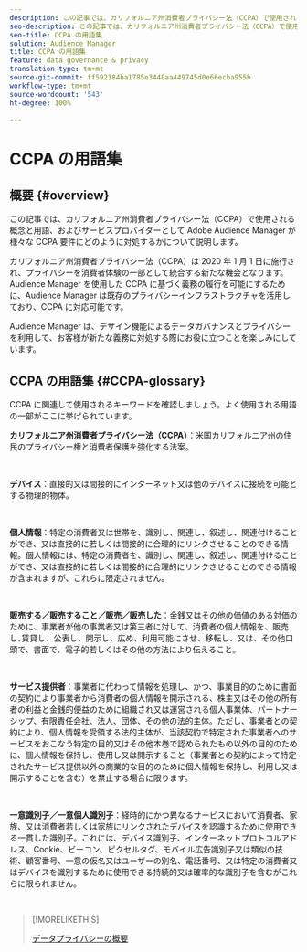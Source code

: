 ```yaml
---
description: この記事では、カリフォルニア州消費者プライバシー法（CCPA）で使用される概念と用語、および Adobe Audience Manager が様々な CCPA 要件にどのように対処するかについて説明します。
seo-description: この記事では、カリフォルニア州消費者プライバシー法（CCPA）で使用される概念と用語、および Adobe Audience Manager が様々な CCPA 要件にどのように対処するかについて説明します。
seo-title: CCPA の用語集
solution: Audience Manager
title: CCPA の用語集
feature: data governance & privacy
translation-type: tm+mt
source-git-commit: ff592184ba1785e3448aa449745d0e66ecba955b
workflow-type: tm+mt
source-wordcount: '543'
ht-degree: 100%

---
```



# CCPA の用語集

## 概要 {#overview}

この記事では、カリフォルニア州消費者プライバシー法（CCPA）で使用される概念と用語、およびサービスプロバイダーとして Adobe Audience Manager が様々な CCPA 要件にどのように対処するかについて説明します。

カリフォルニア州消費者プライバシー法（CCPA）は 2020 年 1 月 1 日に施行され、プライバシーを消費者体験の一部として統合する新たな機会となります。Audience Manager を使用した CCPA に基づく義務の履行を可能にするために、Audience Manager は既存のプライバシーインフラストラクチャを活用しており、CCPA に対応可能です。

Audience Manager は、デザイン機能によるデータガバナンスとプライバシーを利用して、お客様が新たな義務に対処する際にお役に立つことを楽しみにしています。

## CCPA の用語集 {#CCPA-glossary}

CCPA に関連して使用されるキーワードを確認しましょう。よく使用される用語の一部がここに挙げられています。

**カリフォルニア州消費者プライバシー法（CCPA）**：米国カリフォルニア州の住民のプライバシー権と消費者保護を強化する法案。

 

**デバイス**：直接的又は間接的にインターネット又は他のデバイスに接続を可能とする物理的物体。

 

**個人情報**：特定の消費者又は世帯を、識別し、関連し、叙述し、関連付けることができ、又は直接的に若しくは間接的に合理的にリンクさせることのできる情報。個人情報には、特定の消費者を、識別し、関連し、叙述し、関連付けることができ、又は直接的に若しくは間接的に合理的にリンクさせることのできる情報が含まれますが、これらに限定されません。

 

**販売する／販売すること／販売／販売した**：金銭又はその他の価値のある対価のために、事業者が他の事業者又は第三者に対して、消費者の個人情報を、販売し､賃貸し、公表し、開示し、広め、利用可能にさせ、移転し、又は、その他口頭で、書面で、電子的若しくはその他の方法により伝えること。

 

**サービス提供者**：事業者に代わって情報を処理し、かつ、事業目的のために書面の契約により事業者から消費者の個人情報を開示される、株主又はその他の所有者の利益と金銭的便益のために組織され又は運営される個人事業体、パートナーシップ、有限責任会社、法人、団体、その他の法的主体。ただし、事業者との契約により、個人情報を受領する法的主体が、当該契約で特定された事業者へのサービスをおこなう特定の目的又はその他本巻で認められたもの以外の目的のために、個人情報を保持し、使用し又は開示すること（事業者との契約によって特定されたサービス提供以外の商業的な目的のために個人情報を保持し、利用し又は開示することを含む）を禁止する場合に限ります。

 

**一意識別子／一意個人識別子**：経時的にかつ異なるサービスにおいて消費者、家族、又は消費者若しくは家族にリンクされたデバイスを認識するために使用できる一貫した識別子。これには、デバイス識別子、インターネットプロトコルアドレス、Cookie、ビーコン、ピクセルタグ、モバイル広告識別子又は類似の技術、顧客番号、一意の仮名又はユーザーの別名、電話番号、又は特定の消費者又はデバイスを識別するために使用できる持続的又は確率的な識別子を含むがこれらに限られません。

 

>[!MORELIKETHIS]
>
>[データプライバシーの概要](/help/using/overview/data-security-and-privacy/data-privacy.md)